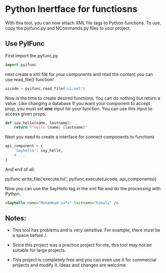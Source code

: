 # Python Inertface for functiosns
With this tool, you can now attach XML file tags to Python functions.
To use, copy the pyifunc.py and NCommands.py files to your project.

## Use PyIFunc
First import the pyfunc.py
```python
import pyifunc
```

next create a xml file for your components and read the content
you can use read_file() function!
```python
uicode = pyifunc.read_file('ui.xml')
```

Now is the time to create desired functions, You can do nothing but return a value. Like changing a database
If you want your component to accept prop, you must set **one** input for your function.
You can use this input to access given props.
```python
def say_hello(name, lastname):
    return f"Hello {name} {lastname}"
```

Next you need to create a interface for connect components to functions
```python
api_component = {
    'Sayhello': say_hello,
    # ...
}
```

And end of all:

pyifunc.write_file('execute.txt', pyifunc.execute(uicode, api_components))

Now you can use the SayHello tag in the xml file and do the processing with Python.
```xml
<Sayhello name="Mohammad safa" lastname="kamali" />
```

## Notes:
- This tool has problems and is very sensitive. For example, there must be a space before /.

- Since this project was a practice project for me, this tool may not be suitable for large projects.

- This project is completely free and you can even use it for commercial projects and modify it. Ideas and changes are welcome.
